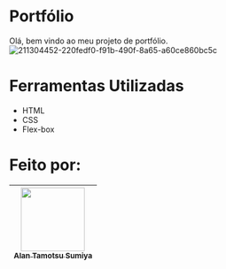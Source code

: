 # Portfólio

Olá, bem vindo ao meu projeto de portfólio.
![211304452-220fedf0-f91b-490f-8a65-a60ce860bc5c](https://github.com/user-attachments/assets/3bf51f57-971c-4722-bcdf-df64f41f4318)


# Ferramentas Utilizadas
* HTML
* CSS
* Flex-box

# Feito por:

| [<img loading="lazy" src="https://github.com/alansumiya.png" width=115><br><sub>Alan Tamotsu Sumiya</sub>](https://github.com/alansumiya) | 
| :---: | 
